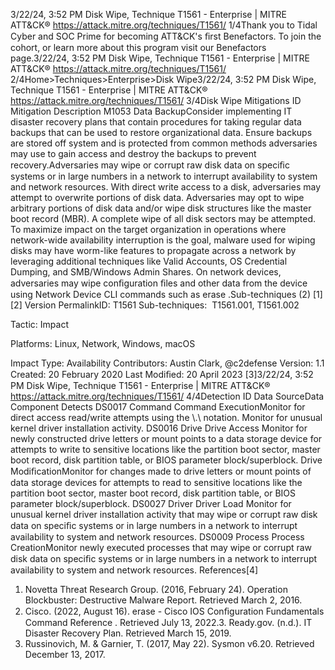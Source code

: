 3/22/24, 3:52 PM Disk Wipe, Technique T1561 - Enterprise | MITRE ATT&CK®
https://attack.mitre.org/techniques/T1561/ 1/4Thank you to Tidal Cyber and SOC Prime for becoming ATT&CK's ﬁrst Benefactors. To join the cohort, or learn more about this program visit our
Benefactors page.3/22/24, 3:52 PM Disk Wipe, Technique T1561 - Enterprise | MITRE ATT&CK®
https://attack.mitre.org/techniques/T1561/ 2/4Home>Techniques>Enterprise>Disk Wipe3/22/24, 3:52 PM Disk Wipe, Technique T1561 - Enterprise | MITRE ATT&CK®
https://attack.mitre.org/techniques/T1561/ 3/4Disk Wipe
Mitigations
ID Mitigation Description
M1053 Data
BackupConsider implementing IT disaster recovery plans that contain procedures for taking regular data backups that
can be used to restore organizational data. Ensure backups are stored off system and is protected from
common methods adversaries may use to gain access and destroy the backups to prevent recovery.Adversaries may wipe or corrupt raw disk data on speciﬁc systems or in large numbers in a network to interrupt availability to system and
network resources. With direct write access to a disk, adversaries may attempt to overwrite portions of disk data. Adversaries may opt to
wipe arbitrary portions of disk data and/or wipe disk structures like the master boot record (MBR). A complete wipe of all disk sectors may
be attempted.
To maximize impact on the target organization in operations where network-wide availability interruption is the goal, malware used for
wiping disks may have worm-like features to propagate across a network by leveraging additional techniques like Valid Accounts, OS
Credential Dumping, and SMB/Windows Admin Shares.
On network devices, adversaries may wipe conﬁguration ﬁles and other data from the device using Network Device CLI commands such as
erase .Sub-techniques (2)
[1]
[2]
Version PermalinkID: T1561
Sub-techniques:  T1561.001, T1561.002

Tactic: Impact

Platforms: Linux, Network, Windows, macOS

Impact Type: Availability
Contributors: Austin Clark, @c2defense
Version: 1.1
Created: 20 February 2020
Last Modiﬁed: 20 April 2023
[3]3/22/24, 3:52 PM Disk Wipe, Technique T1561 - Enterprise | MITRE ATT&CK®
https://attack.mitre.org/techniques/T1561/ 4/4Detection
ID Data SourceData Component Detects
DS0017 Command Command
ExecutionMonitor for direct access read/write attempts using the \\.\ notation. Monitor for
unusual kernel driver installation activity.
DS0016 Drive Drive Access Monitor for newly constructed drive letters or mount points to a data storage device for
attempts to write to sensitive locations like the partition boot sector, master boot record, disk
partition table, or BIOS parameter block/superblock.
Drive
ModiﬁcationMonitor for changes made to drive letters or mount points of data storage devices for
attempts to read to sensitive locations like the partition boot sector, master boot record, disk
partition table, or BIOS parameter block/superblock.
DS0027 Driver Driver Load Monitor for unusual kernel driver installation activity that may wipe or corrupt raw disk data
on speciﬁc systems or in large numbers in a network to interrupt availability to system and
network resources.
DS0009 Process Process
CreationMonitor newly executed processes that may wipe or corrupt raw disk data on speciﬁc
systems or in large numbers in a network to interrupt availability to system and network
resources.
References[4]
1. Novetta Threat Research Group. (2016, February 24).
Operation Blockbuster: Destructive Malware Report. Retrieved
March 2, 2016.
2. Cisco. (2022, August 16). erase - Cisco IOS Conﬁguration
Fundamentals Command Reference . Retrieved July 13, 2022.3. Ready.gov. (n.d.). IT Disaster Recovery Plan. Retrieved March
15, 2019.
4. Russinovich, M. & Garnier, T. (2017, May 22). Sysmon v6.20.
Retrieved December 13, 2017.
